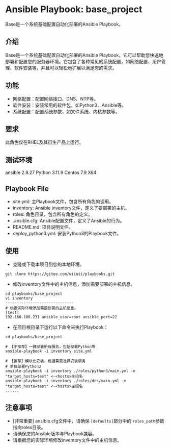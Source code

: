 # Ansible Playbook: base_project

Base是一个系统基础配置自动化部署的Ansible Playbook。

## 介绍

Base是一个系统基础配置自动化部署的Ansible Playbook，它可以帮助您快速地部署和配置您的服务器环境。它包含了各种常见的系统配置，如网络配置、用户管理、软件安装等，并且可以轻松地扩展以满足您的需求。

## 功能

- 网络配置：配置网络接口、DNS、NTP等。
- 软件安装：安装常用的软件包，如Python3、Ansible等。
- 系统配置：配置系统参数，如文件系统、内核参数等。

## 要求

此角色仅在RHEL及其衍生产品上运行。

## 测试环境

ansible 2.9.27
Python 3.11.9
Centos 7.9 X64

## Playbook File

- site.yml: 主Playbook文件，包含所有角色的调用。
- inventory: Ansible inventory文件，定义了要部署的主机。
- roles: 角色目录，包含所有角色的定义。
- .ansible.cfg: Ansible配置文件，定义了Ansible的行为。
- README.md: 项目说明文件。
- deploy_python3.yml: 安装Python3的Playbook文件。

## 使用

- 克隆或下载本项目到您的本地环境。

```shell
git clone https://gitee.com/wiiuii/playbooks.git
```

- 修改inventory文件中的主机信息，添加需要部署的主机信息。

```shell
cd playbooks/base_project
vi inventory
------------------------------
# 根据实际环境添加需要部署的主机信息。
[test]
192.168.100.231 ansible_user=root ansible_port=22
```

- 在项目根目录下运行以下命令来执行Playbook：

```shell
cd playbooks/base_project

# 【不推荐】一键部署所有服务，包括部署Python等
ansible-playbook -i inventory site.yml

# 【推荐】模块化安装，根据需要选择安装服务
# 单独部署Python3
ansible-playbook -i inventory ./roles/python3/main.yml -e "target_hosts=test" <-<hosts>主组名
ansible-playbook -i inventory ./roles/dns/main.yml -e "target_hosts=test" <-<hosts>主组名
......
```

## 注意事项

- [非常重要] ansible.cfg文件中，请确保 `[defaults]`部分中的 `roles_path`参数指向roles目录。
- 请确保您的Ansible版本与Playbook兼容。
- 请根据您的实际环境修改inventory文件中的主机信息。
